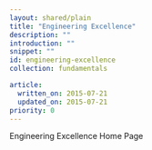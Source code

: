 ```yaml
---
layout: shared/plain
title: "Engineering Excellence"
description: ""
introduction: ""
snippet: ""
id: engineering-excellence
collection: fundamentals

article:
  written_on: 2015-07-21
  updated_on: 2015-07-21
priority: 0
---
```


Engineering Excellence Home Page
